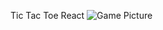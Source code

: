 Tic Tac Toe React
![Game Picture](file:///Users/dumitrusonia/Desktop/Screen%20Shot%202019-11-20%20at%2011.25.40%20PM.png)
